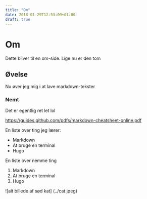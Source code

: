 ```yaml
---
title: "Om"
date: 2018-01-29T12:53:09+01:00
draft: true
---
```

# Om
Dette bliver til en om-side. Lige nu er den tom

## Øvelse
Nu øver jeg mig i at lave markdown-tekster

### Nemt
Det er egentlig ret let lol

https://guides.github.com/pdfs/markdown-cheatsheet-online.pdf

En liste over ting jeg lærer:

* Markdown
* At bruge en terminal
* Hugo

En liste over nemme ting

1. Markdown
2. At bruge en terminal
3. Hugo

![alt billede af sød kat] (../cat.jpeg)